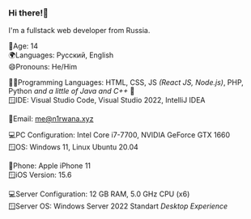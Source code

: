 ### Hi there!👋

I'm a fullstack web developer from Russia.

🔞Age: 14 <br/>
🌍Languages: Русский, English <br/>
😄Pronouns: He/Him <br/>

🧑‍💻Programming Languages: HTML, CSS, JS _(React JS, Node.js)_, PHP, Python _and a little of Java and C++_ 🙂 <br/>
🪟IDE: Visual Studio Code, Visual Studio 2022, IntelliJ IDEA

📨Email: me@n1rwana.xyz

💻PC Configuration: Intel Core i7-7700, NVIDIA GeForce GTX 1660 <br/>
🪟OS: Windows 11, Linux Ubuntu 20.04

📱Phone: Apple iPhone 11<br/>
🪟iOS Version: 15.6

💻Server Configuration: 12 GB RAM, 5.0 GHz CPU (x6) <br/>
🪟Server OS: Windows Server 2022 Standart _Desktop Experience_
